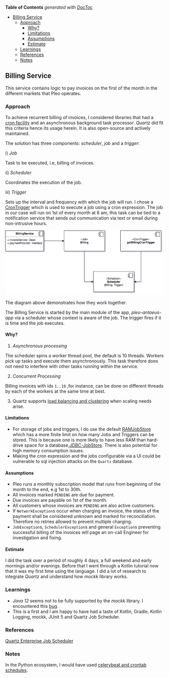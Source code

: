 <!-- START doctoc generated TOC please keep comment here to allow auto update -->
<!-- DON'T EDIT THIS SECTION, INSTEAD RE-RUN doctoc TO UPDATE -->
**Table of Contents**  *generated with [DocToc](https://github.com/thlorenz/doctoc)*

- [Billing Service](#billing-service)
  - [Approach](#approach)
    - [Why?](#why)
    - [Limitations](#limitations)
    - [Assumptions](#assumptions)
    - [Estimate](#estimate)
  - [Learnings](#learnings)
  - [References](#references)
  - [Notes](#notes)

<!-- END doctoc generated TOC please keep comment here to allow auto update -->

## Billing Service
This service contains logic to pay invoices on the first of the month in the different markets that Pleo operates.

### Approach
To achieve recurrent billing of invoices, I considered libraries that had a [cron facility](https://en.wikipedia.org/wiki/Cron) and an asynchronous background task processor.
_Quartz_ did fit this criteria hence its usage herein. It is also open-source and actively maintained.

The solution has three components: _scheduler_, _job_ and a _trigger_:

i) *Job*

   Task to be executed, i.e, billing of invoices.

ii) *Scheduler*

   Coordinates the execution of the job.

iii) *Trigger*

   Sets up the interval and frequency with which the job will run. I chose a [CronTrigger](https://www.quartz-scheduler.net/documentation/quartz-2.x/tutorial/crontriggers.html) which is used to execute a job using a cron expression. The job in our case will run on 1st of every month at 6 am, this task can be tied to a notification service that sends out communication via text or email during non-intrusive hours.


<p align="center">
<img src="./resources/images/billing.png">
</p>

The diagram above demonstrates how they work together.

The Billing Service is started by the main module of the app, _pleo-antaeus-app_ via a scheduler whose context is aware of the job. The trigger fires if it is time and the job executes.

#### Why?
1. _Asynchronous processing_

The scheduler spins a worker thread pool, the default is 10 threads. Workers pick up tasks and execute them asynchronously. This task therefore does not need to interfere with other tasks running within the service.

2. _Concurrent Processing_

Billing invoices with ids `1..10` ,for instance, can be done on different threads by each of the workers at the same time at best.

3. Quartz supports [load balancing and clustering](http://www.quartz-scheduler.org/documentation/2.3.1-SNAPSHOT/tutorials/tutorial-lesson-11.html#TutorialLesson11-Clustering) when scaling needs arise.


#### Limitations
- For storage of jobs and triggers, I do use the default [RAMJobStore](http://www.quartz-scheduler.org/documentation/quartz-2.1.7/configuration/ConfigRAMJobStore.html) which has a more finite limit on how many Jobs and Triggers can be stored. This is because one is more likely to have less RAM than hard-drive space for a database,[JDBC-JobStore](http://www.quartz-scheduler.org/documentation/quartz-2.1.7/configuration/ConfigJobStoreTX.html). There is also potential for high memory consumption issues.
- Making the cron expression and the jobs configurable via a UI could be vulnerable to sql injection attacks on the `Quartz` database.

#### Assumptions
* Pleo runs a monthly subscription model that runs from beginning of the month to the end, e.g 1st to 30th.
* All invoices marked `PENDING` are due for payment.
* Due invoices are payable on 1st of the month.
* All customers whose invoices are `PENDING` are also active customers.
* If `NetworkException`s occur when charging an invoice, the status of the payment shall be considered _unknown_ and marked for reconciliation. Therefore no retries allowed to prevent multiple charging.
* `JobException`s, `SchedulerException`s and general `Exception`s preventing successful billing of the invoices will page an on-call Engineer for investigation and fixing.

#### Estimate
I did the task over a period of roughly 4 days, a full weekend and early mornings and/or evenings. Before that I went through a Kotlin tutorial now that it was my first time using the language. I did a lot of research to integrate _Quartz_ and understand how _mockk_ library works.

### Learnings
-  _Java 12_ seems not to be fully supported by the _mockk_ library. I encountered this [bug](https://github.com/mockk/mockk/issues/276).
- This is a first and I am happy to have had a taste of Kotlin, Gradle, Kotlin Logging, mockk, JUnit 5 and Quartz Job Scheduler.

### References
[Quartz Enterprise Job Scheduler](http://www.quartz-scheduler.org/overview/)

### Notes
In the Python ecosystem, I would have used [celerybeat and crontab schedules](https://docs.celeryproject.org/en/latest/userguide/periodic-tasks.html).
